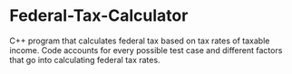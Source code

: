 # Federal-Tax-Calculator
C++ program that calculates federal tax based on tax rates of taxable income.
Code accounts for every possible test case and different factors that go into calculating federal tax rates.
